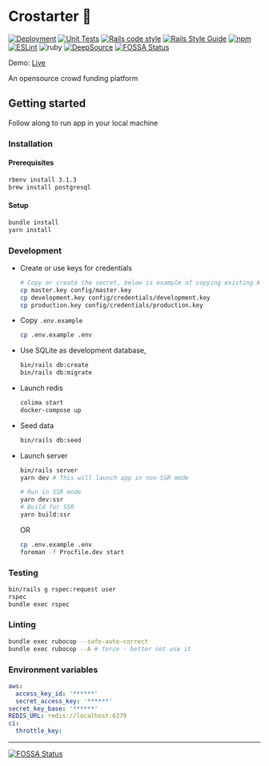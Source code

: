 # Crostarter 🎉

[![Deployment][deploy-image]][deploy-url] [![Unit Tests][rspec-image]][rspec-url] [![Rails code style][rubocop-code-style-image]][rubocop-code-style-url] [![Rails Style Guide][rails-code-style-image]][rails-code-style-url]
[![npm][npm-image]][npm-url] [![ESLint][eslint-image]][eslint-url]
![ruby][ruby-version] [![DeepSource][deepsource-image]][deepsource-url]
[![FOSSA Status][fossa-image]][fossa-url]

Demo: [Live](https://crostarter.fly.dev/)

An opensource crowd funding platform

## Getting started

Follow along to run app in your local machine

### Installation

#### Prerequisites

```bash
rbenv install 3.1.3
brew install postgresql
```

#### Setup

```bash
bundle install
yarn install
```

### Development

- Create or use keys for credentials

  ```bash
  # Copy or create the secret, below is example of copying existing keys to respective environments
  cp master.key config/master.key
  cp development.key config/credentials/development.key
  cp production.key config/credentials/production.key
  ```

- Copy `.env.example`

  ```bash
  cp .env.example .env
  ```

- Use SQLite as development database,

  ```bash
  bin/rails db:create
  bin/rails db:migrate
  ```

- Launch redis

  ```bash
  colima start
  docker-compose up
  ```

- Seed data

  ```bash
  bin/rails db:seed
  ```

- Launch server

  ```bash
  bin/rails server
  yarn dev # This will launch app in non-SSR mode

  # Run in SSR mode
  yarn dev:ssr
  # Build for SSR
  yarn build:ssr
  ```

  OR

  ```bash
  cp .env.example .env
  foreman -f Procfile.dev start
  ```

### Testing

```bash
bin/rails g rspec:request user
rspec
bundle exec rspec
```

### Linting

```bash
bundle exec rubocop --safe-auto-correct
bundle exec rubocop --A # force - better not use it
```

### Environment variables

```yml
aws:
  access_key_id: '******'
  secret_access_key: '******'
secret_key_base: '******'
REDIS_URL: redis://localhost:6379
ci:
  throttle_key:
```

---

[deploy-image]: https://github.com/lakshmaji/kickstarter/actions/workflows/deployment.yml/badge.svg?branch=main
[deploy-url]: https://github.com/lakshmaji/kickstarter/actions/workflows/deployment.yml
[rspec-image]: https://github.com/lakshmaji/kickstarter/actions/workflows/spec.yml/badge.svg?branch=main
[rspec-url]: https://github.com/lakshmaji/kickstarter/actions/workflows/spec.yml
[rubocop-code-style-image]: https://img.shields.io/badge/code_style-rubocop-brightgreen.svg
[rubocop-code-style-url]: https://github.com/rubocop/rubocop-rails
[rails-code-style-image]: https://img.shields.io/badge/code_style-community-brightgreen.svg
[rails-code-style-url]: https://rails.rubystyle.guide
[npm-image]: https://img.shields.io/npm/v/eslint-config-standard.svg
[npm-url]: https://npmjs.org/package/eslint-config-standard
[eslint-image]: https://badges.aleen42.com/src/eslint.svg
[eslint-url]: https://eslint.org/
[ruby-version]: https://img.shields.io/badge/ruby-3.1+-ruby.svg?colorA=99004d&colorB=cc0066
[deepsource-image]: https://deepsource.io/gh/lakshmaji/crostarter.svg/?label=active+issues&show_trend=true&token=1iscn-MF5vlAmvh7Nzs1mvHd
[deepsource-url]: https://deepsource.io/gh/lakshmaji/crostarter/?ref=repository-badge
[fossa-image]: https://app.fossa.com/api/projects/git%2Bgithub.com%2Flakshmaji%2Fcrostarter.svg?type=shield
[fossa-url]: https://app.fossa.com/projects/git%2Bgithub.com%2Flakshmaji%2Fcrostarter?ref=badge_shield

[![FOSSA Status](https://app.fossa.com/api/projects/git%2Bgithub.com%2Flakshmaji%2Fcrostarter.svg?type=large)](https://app.fossa.com/projects/git%2Bgithub.com%2Flakshmaji%2Fcrostarter?ref=badge_large)

